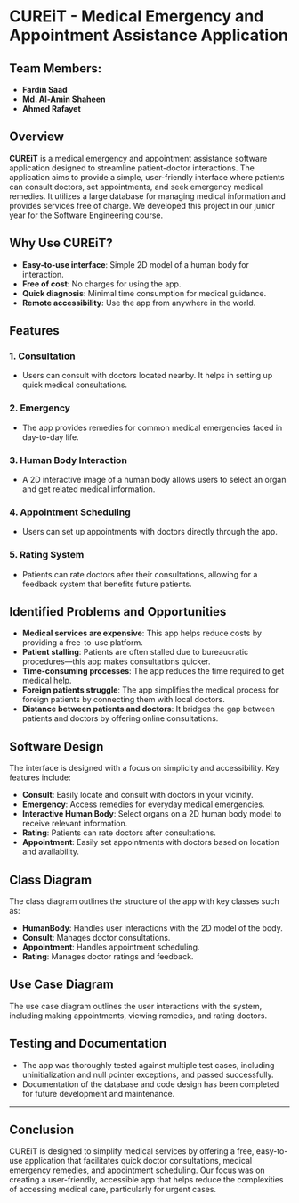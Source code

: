 # CUREiT - Medical Emergency and Appointment Assistance Application

## Team Members:
- **Fardin Saad** 
- **Md. Al-Amin Shaheen** 
- **Ahmed Rafayet** 

## Overview
**CUREiT** is a medical emergency and appointment assistance software application designed to streamline patient-doctor interactions. The application aims to provide a simple, user-friendly interface where patients can consult doctors, set appointments, and seek emergency medical remedies. It utilizes a large database for managing medical information and provides services free of charge. We developed this project in our junior year for the Software Engineering course.

## Why Use CUREiT?
- **Easy-to-use interface**: Simple 2D model of a human body for interaction.
- **Free of cost**: No charges for using the app.
- **Quick diagnosis**: Minimal time consumption for medical guidance.
- **Remote accessibility**: Use the app from anywhere in the world.

## Features
### 1. **Consultation**
- Users can consult with doctors located nearby. It helps in setting up quick medical consultations.

### 2. **Emergency**
- The app provides remedies for common medical emergencies faced in day-to-day life.

### 3. **Human Body Interaction**
- A 2D interactive image of a human body allows users to select an organ and get related medical information.

### 4. **Appointment Scheduling**
- Users can set up appointments with doctors directly through the app.

### 5. **Rating System**
- Patients can rate doctors after their consultations, allowing for a feedback system that benefits future patients.

## Identified Problems and Opportunities
- **Medical services are expensive**: This app helps reduce costs by providing a free-to-use platform.
- **Patient stalling**: Patients are often stalled due to bureaucratic procedures—this app makes consultations quicker.
- **Time-consuming processes**: The app reduces the time required to get medical help.
- **Foreign patients struggle**: The app simplifies the medical process for foreign patients by connecting them with local doctors.
- **Distance between patients and doctors**: It bridges the gap between patients and doctors by offering online consultations.

## Software Design
The interface is designed with a focus on simplicity and accessibility. Key features include:
- **Consult**: Easily locate and consult with doctors in your vicinity.
- **Emergency**: Access remedies for everyday medical emergencies.
- **Interactive Human Body**: Select organs on a 2D human body model to receive relevant information.
- **Rating**: Patients can rate doctors after consultations.
- **Appointment**: Easily set appointments with doctors based on location and availability.

## Class Diagram
The class diagram outlines the structure of the app with key classes such as:
- **HumanBody**: Handles user interactions with the 2D model of the body.
- **Consult**: Manages doctor consultations.
- **Appointment**: Handles appointment scheduling.
- **Rating**: Manages doctor ratings and feedback.

## Use Case Diagram
The use case diagram outlines the user interactions with the system, including making appointments, viewing remedies, and rating doctors.

## Testing and Documentation
- The app was thoroughly tested against multiple test cases, including uninitialization and null pointer exceptions, and passed successfully.
- Documentation of the database and code design has been completed for future development and maintenance.

---

## Conclusion
CUREiT is designed to simplify medical services by offering a free, easy-to-use application that facilitates quick doctor consultations, medical emergency remedies, and appointment scheduling. Our focus was on creating a user-friendly, accessible app that helps reduce the complexities of accessing medical care, particularly for urgent cases.


